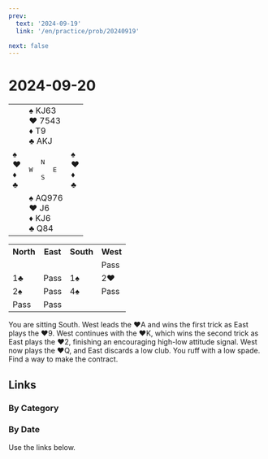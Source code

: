 ```yaml
---
prev:
  text: '2024-09-19'
  link: '/en/practice/prob/20240919'

next: false
---
```


# 2024-09-20

<table class="deal">
	<tr>
		<td></td>
		<td>♠ KJ63<br>♥ 7543<br>♦ T9<br>♣ AKJ</td>
		<td></td>
	</tr>
	<tr>
		<td>♠ <br>♥ <br>♦ <br>♣ </td>
		<td><pre>   N<br>W     E<br>   S</pre></td>
		<td>♠ <br>♥ <br>♦ <br>♣ </td>
	</tr>
	<tr>
		<td></td>
		<td>♠ AQ976<br>♥ J6<br>♦ KJ6<br>♣ Q84</td>
		<td></td>
	</tr>
</table>

<table class="auction">
	<tr>
		<th>North</th>
		<th>East</th>
		<th>South</th>
		<th>West</th>
	</tr>
	<tr>
		<td></td>
		<td></td>
		<td></td>
		<td>Pass</td>
	</tr>
	<tr>
		<td>1♣</td>
		<td>Pass</td>
		<td>1♠</td>
		<td>2♥</td>
	</tr>
	<tr>
		<td>2♠</td>
		<td>Pass</td>
		<td>4♠</td>
		<td>Pass</td>
	</tr>
	<tr>
		<td>Pass</td>
		<td>Pass</td>
		<td></td>
		<td></td>
	</tr>
</table>

You are sitting South. West leads the ♥A and wins the first trick as East plays the ♥9. West continues with the ♥K, which wins the second trick as East plays the ♥2, finishing an encouraging high-low attitude signal. West now plays the ♥Q, and East discards a low club. You ruff with a low spade. Find a way to make the contract. 

## Links

[<Badge type="tip" text="Check Solution"/>](/en/learning/prob/20240920)

### By Category

[<Badge type="tip" text="<--"/>](/en/practice/prob/20240919)
[<Badge type="tip" text="Calendar"/>](/en/practice/calendar/202409)
[<Badge type="tip" text="-->"/>](/en/practice/prob/20240920#links)

### By Date

Use the links below.